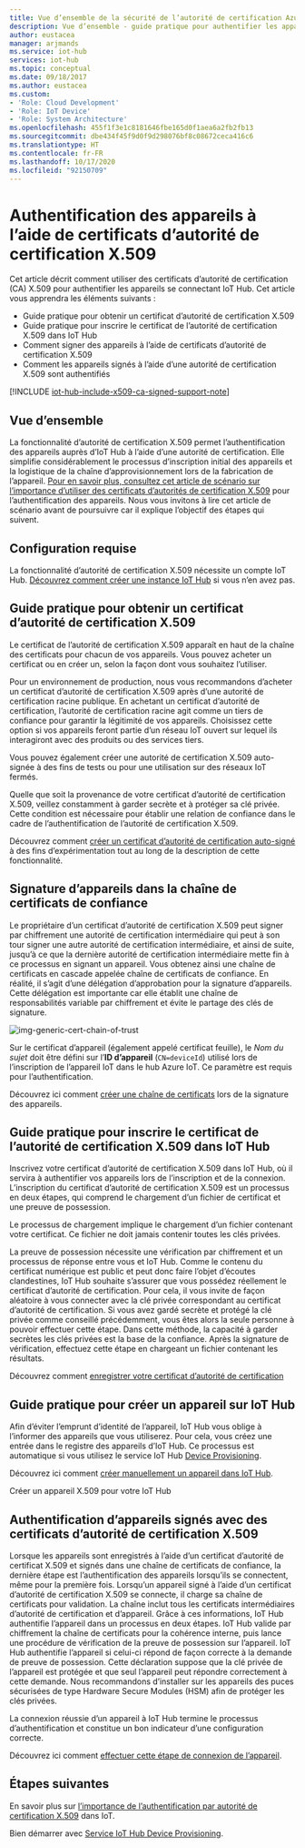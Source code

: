 ```yaml
---
title: Vue d’ensemble de la sécurité de l’autorité de certification Azure IoT Hub X.509 | Microsoft Docs
description: Vue d’ensemble - guide pratique pour authentifier les appareils auprès d’IoT Hub à l’aide d’autorités de certification X.509.
author: eustacea
manager: arjmands
ms.service: iot-hub
services: iot-hub
ms.topic: conceptual
ms.date: 09/18/2017
ms.author: eustacea
ms.custom:
- 'Role: Cloud Development'
- 'Role: IoT Device'
- 'Role: System Architecture'
ms.openlocfilehash: 455f1f3e1c8181646fbe165d0f1aea6a2fb2fb13
ms.sourcegitcommit: dbe434f45f9d0f9d298076bf8c08672ceca416c6
ms.translationtype: HT
ms.contentlocale: fr-FR
ms.lasthandoff: 10/17/2020
ms.locfileid: "92150709"
---
```

# <a name="device-authentication-using-x509-ca-certificates"></a>Authentification des appareils à l’aide de certificats d’autorité de certification X.509

Cet article décrit comment utiliser des certificats d’autorité de certification (CA) X.509 pour authentifier les appareils se connectant IoT Hub.  Cet article vous apprendra les éléments suivants :

* Guide pratique pour obtenir un certificat d’autorité de certification X.509
* Guide pratique pour inscrire le certificat de l’autorité de certification X.509 dans IoT Hub
* Comment signer des appareils à l’aide de certificats d’autorité de certification X.509
* Comment les appareils signés à l’aide d’une autorité de certification X.509 sont authentifiés

[!INCLUDE [iot-hub-include-x509-ca-signed-support-note](../../includes/iot-hub-include-x509-ca-signed-support-note.md)]

## <a name="overview"></a>Vue d’ensemble

La fonctionnalité d’autorité de certification X.509 permet l’authentification des appareils auprès d’IoT Hub à l’aide d’une autorité de certification. Elle simplifie considérablement le processus d’inscription initial des appareils et la logistique de la chaîne d’approvisionnement lors de la fabrication de l’appareil. [Pour en savoir plus, consultez cet article de scénario sur l’importance d’utiliser des certificats d’autorités de certification X.509](iot-hub-x509ca-concept.md) pour l’authentification des appareils.  Nous vous invitons à lire cet article de scénario avant de poursuivre car il explique l’objectif des étapes qui suivent.

## <a name="prerequisite"></a>Configuration requise

La fonctionnalité d’autorité de certification X.509 nécessite un compte IoT Hub.  [Découvrez comment créer une instance IoT Hub](quickstart-send-telemetry-dotnet.md) si vous n’en avez pas.

## <a name="how-to-get-an-x509-ca-certificate"></a>Guide pratique pour obtenir un certificat d’autorité de certification X.509

Le certificat de l’autorité de certification X.509 apparaît en haut de la chaîne des certificats pour chacun de vos appareils.  Vous pouvez acheter un certificat ou en créer un, selon la façon dont vous souhaitez l’utiliser.

Pour un environnement de production, nous vous recommandons d’acheter un certificat d’autorité de certification X.509 après d’une autorité de certification racine publique. En achetant un certificat d’autorité de certification, l’autorité de certification racine agit comme un tiers de confiance pour garantir la légitimité de vos appareils. Choisissez cette option si vos appareils feront partie d’un réseau IoT ouvert sur lequel ils interagiront avec des produits ou des services tiers.

Vous pouvez également créer une autorité de certification X.509 auto-signée à des fins de tests ou pour une utilisation sur des réseaux IoT fermés.

Quelle que soit la provenance de votre certificat d’autorité de certification X.509, veillez constamment à garder secrète et à protéger sa clé privée.  Cette condition est nécessaire pour établir une relation de confiance dans le cadre de l’authentification de l’autorité de certification X.509.

Découvrez comment [créer un certificat d’autorité de certification auto-signé](https://github.com/Azure/azure-iot-sdk-c/blob/master/tools/CACertificates/CACertificateOverview.md) à des fins d’expérimentation tout au long de la description de cette fonctionnalité.

## <a name="sign-devices-into-the-certificate-chain-of-trust"></a>Signature d’appareils dans la chaîne de certificats de confiance

Le propriétaire d’un certificat d’autorité de certification X.509 peut signer par chiffrement une autorité de certification intermédiaire qui peut à son tour signer une autre autorité de certification intermédiaire, et ainsi de suite, jusqu’à ce que la dernière autorité de certification intermédiaire mette fin à ce processus en signant un appareil. Vous obtenez ainsi une chaîne de certificats en cascade appelée chaîne de certificats de confiance. En réalité, il s’agit d’une délégation d’approbation pour la signature d’appareils. Cette délégation est importante car elle établit une chaîne de responsabilités variable par chiffrement et évite le partage des clés de signature.

![img-generic-cert-chain-of-trust](./media/generic-cert-chain-of-trust.png)

Sur le certificat d’appareil (également appelé certificat feuille), le *Nom du sujet* doit être défini sur l’**ID d’appareil** (`CN=deviceId`) utilisé lors de l’inscription de l’appareil IoT dans le hub Azure IoT. Ce paramètre est requis pour l’authentification.

Découvrez ici comment [créer une chaîne de certificats](https://github.com/Azure/azure-iot-sdk-c/blob/master/tools/CACertificates/CACertificateOverview.md) lors de la signature des appareils.

## <a name="how-to-register-the-x509-ca-certificate-to-iot-hub"></a>Guide pratique pour inscrire le certificat de l’autorité de certification X.509 dans IoT Hub

Inscrivez votre certificat d’autorité de certification X.509 dans IoT Hub, où il servira à authentifier vos appareils lors de l’inscription et de la connexion.  L’inscription du certificat d’autorité de certification X.509 est un processus en deux étapes, qui comprend le chargement d’un fichier de certificat et une preuve de possession.

Le processus de chargement implique le chargement d’un fichier contenant votre certificat.  Ce fichier ne doit jamais contenir toutes les clés privées.

La preuve de possession nécessite une vérification par chiffrement et un processus de réponse entre vous et IoT Hub.  Comme le contenu du certificat numérique est public et peut donc faire l’objet d’écoutes clandestines, IoT Hub souhaite s’assurer que vous possédez réellement le certificat d’autorité de certification.  Pour cela, il vous invite de façon aléatoire à vous connecter avec la clé privée correspondant au certificat d’autorité de certification.  Si vous avez gardé secrète et protégé la clé privée comme conseillé précédemment, vous êtes alors la seule personne à pouvoir effectuer cette étape. Dans cette méthode, la capacité à garder secrètes les clés privées est la base de la confiance.  Après la signature de vérification, effectuez cette étape en chargeant un fichier contenant les résultats.

Découvrez comment [enregistrer votre certificat d’autorité de certification](iot-hub-security-x509-get-started.md#register-x509-ca-certificates-to-your-iot-hub)

## <a name="how-to-create-a-device-on-iot-hub"></a>Guide pratique pour créer un appareil sur IoT Hub

Afin d’éviter l’emprunt d’identité de l’appareil, IoT Hub vous oblige à l’informer des appareils que vous utiliserez.  Pour cela, vous créez une entrée dans le registre des appareils d’IoT Hub.  Ce processus est automatique si vous utilisez le service IoT Hub [Device Provisioning](https://azure.microsoft.com/blog/azure-iot-hub-device-provisioning-service-preview-automates-device-connection-configuration/). 

Découvrez ici comment [créer manuellement un appareil dans IoT Hub](iot-hub-security-x509-get-started.md#create-an-x509-device-for-your-iot-hub).

Créer un appareil X.509 pour votre IoT Hub

## <a name="authenticating-devices-signed-with-x509-ca-certificates"></a>Authentification d’appareils signés avec des certificats d’autorité de certification X.509

Lorsque les appareils sont enregistrés à l’aide d’un certificat d’autorité de certificat X.509 et signés dans une chaîne de certificats de confiance, la dernière étape est l’authentification des appareils lorsqu’ils se connectent, même pour la première fois.  Lorsqu’un appareil signé à l’aide d’un certificat d’autorité de certification X.509 se connecte, il charge sa chaîne de certificats pour validation. La chaîne inclut tous les certificats intermédiaires d’autorité de certification et d’appareil.  Grâce à ces informations, IoT Hub authentifie l’appareil dans un processus en deux étapes.  IoT Hub valide par chiffrement la chaîne de certificats pour la cohérence interne, puis lance une procédure de vérification de la preuve de possession sur l’appareil.  IoT Hub authentifie l’appareil si celui-ci répond de façon correcte à la demande de preuve de possession.  Cette déclaration suppose que la clé privée de l’appareil est protégée et que seul l’appareil peut répondre correctement à cette demande.  Nous recommandons d’installer sur les appareils des puces sécurisées de type Hardware Secure Modules (HSM) afin de protéger les clés privées.

La connexion réussie d’un appareil à IoT Hub termine le processus d’authentification et constitue un bon indicateur d’une configuration correcte.

Découvrez ici comment [effectuer cette étape de connexion de l’appareil](iot-hub-security-x509-get-started.md#authenticate-your-x509-device-with-the-x509-certificates).

## <a name="next-steps"></a>Étapes suivantes

En savoir plus sur [l’importance de l’authentification par autorité de certification X.509](iot-hub-x509ca-concept.md) dans IoT.

Bien démarrer avec [Service IoT Hub Device Provisioning](../iot-dps/index.yml).